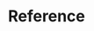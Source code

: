 ---
title: "Reference"
menuTitle: "Reference"
description: |
    This section of the United Manufacturing Hub documentation contains
    references.
weight: 3750
---